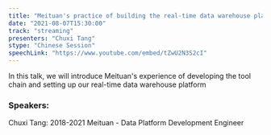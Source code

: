 ```yaml
---
title: "Meituan's practice of building the real-time data warehouse platform"
date: "2021-08-07T15:30:00"
track: "streaming"
presenters: "Chuxi Tang"
stype: "Chinese Session"
speechLink: "https://www.youtube.com/embed/tZwU2N3S2cI"
---
```

In this talk, we will introduce Meituan's experience of developing the tool chain and setting up our real-time data warehouse platform
 ### Speakers: 
 Chuxi Tang: 2018-2021 Meituan - Data Platform Development Engineer
